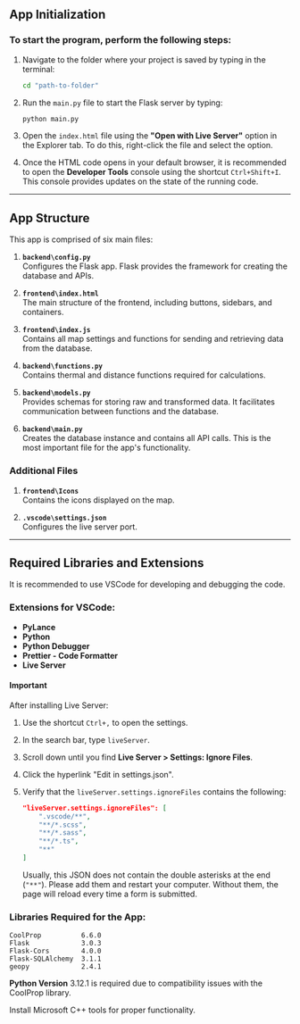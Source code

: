 ## App Initialization

### To start the program, perform the following steps:

1. Navigate to the folder where your project is saved by typing in the terminal:
   ```bash
   cd "path-to-folder"
   ```

2. Run the `main.py` file to start the Flask server by typing:
   ```bash
   python main.py
   ```

3. Open the `index.html` file using the **"Open with Live Server"** option in the Explorer tab. To do this, right-click the file and select the option.

4. Once the HTML code opens in your default browser, it is recommended to open the **Developer Tools** console using the shortcut `Ctrl+Shift+I`. This console provides updates on the state of the running code.

---

## App Structure

This app is comprised of six main files:

1. **`backend\config.py`**  
   Configures the Flask app. Flask provides the framework for creating the database and APIs.

2. **`frontend\index.html`**  
   The main structure of the frontend, including buttons, sidebars, and containers.

3. **`frontend\index.js`**  
   Contains all map settings and functions for sending and retrieving data from the database.

4. **`backend\functions.py`**  
   Contains thermal and distance functions required for calculations.

5. **`backend\models.py`**  
   Provides schemas for storing raw and transformed data. It facilitates communication between functions and the database.

6. **`backend\main.py`**  
   Creates the database instance and contains all API calls. This is the most important file for the app's functionality.

### Additional Files

1. **`frontend\Icons`**  
   Contains the icons displayed on the map.

2. **`.vscode\settings.json`**  
   Configures the live server port.

---

## Required Libraries and Extensions

It is recommended to use VSCode for developing and debugging the code.

### Extensions for VSCode:

- **PyLance**
- **Python**
- **Python Debugger**
- **Prettier - Code Formatter**
- **Live Server**

#### Important
After installing Live Server:

1. Use the shortcut `Ctrl+,` to open the settings.
2. In the search bar, type `liveServer`.
3. Scroll down until you find **Live Server > Settings: Ignore Files**.
4. Click the hyperlink "Edit in settings.json".
5. Verify that the `liveServer.settings.ignoreFiles` contains the following:

   ```json
   "liveServer.settings.ignoreFiles": [
       ".vscode/**",
       "**/*.scss",
       "**/*.sass",
       "**/*.ts",
       "**"
   ]
   ```

   Usually, this JSON does not contain the double asterisks at the end (`"**"`). Please add them and restart your computer. Without them, the page will reload every time a form is submitted.

### Libraries Required for the App:

```plaintext
CoolProp          6.6.0
Flask             3.0.3
Flask-Cors        4.0.0
Flask-SQLAlchemy  3.1.1
geopy             2.4.1
```

**Python Version** 3.12.1 is required due to compatibility issues with the CoolProp library.

Install Microsoft C++ tools for proper functionality.

